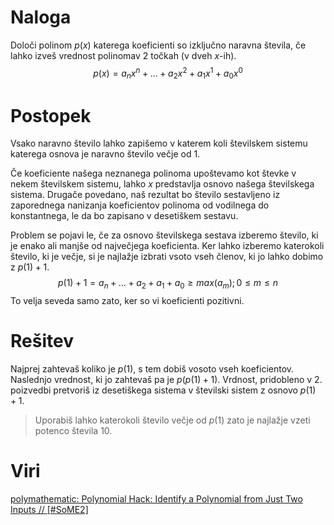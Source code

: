 # Naloga
Določi polinom $p(x)$ katerega koeficienti so izključno naravna števila, če lahko izveš vrednost polinomav 2 točkah (v dveh $x$-ih). 
$$
p(x) = a_n x^n + ... + a_2 x^2 + a_1 x^1 + a_0 x^0
$$
# Postopek
Vsako naravno število lahko zapišemo v katerem koli številskem sistemu katerega osnova je naravno število večje od 1. 

Če koeficiente našega neznanega polinoma upoštevamo kot števke v nekem številskem sistemu, lahko $x$ predstavlja osnovo našega številskega sistema. Drugače povedano, naš rezultat bo število sestavljeno iz zaporednega nanizanja koeficientov polinoma od vodilnega do konstantnega, le da bo zapisano v desetiškem sestavu. 

Problem se pojavi le, če za osnovo številskega sestava izberemo število, ki je enako ali manjše od največjega koeficienta. Ker lahko izberemo katerokoli število, ki je večje, si je najlažje izbrati vsoto vseh členov, ki jo lahko dobimo z $p(1) + 1$. 
$$
p(1) + 1 = a_n + ... + a_2 + a_1 + a_0 \geq max(a_m); 0 \leq m \leq n
$$
To velja seveda samo zato, ker so vi koeficienti pozitivni. 

# Rešitev
Najprej zahtevaš koliko je $p(1)$, s tem dobiš vosoto vseh koeficientov. Naslednjo vrednost, ki jo zahtevaš pa je $p(p(1) + 1)$. Vrdnost, pridobleno v 2. poizvedbi pretvoriš iz desetiškega sistema v številski sistem z osnovo $p(1) +1$. 

> Uporabiš lahko katerokoli število večje od $p(1)$ zato je najlažje vzeti potenco števila 10. 
# Viri
[polymathematic: Polynomial Hack: Identify a Polynomial from Just Two Inputs // \[\#SoME2\]](https://www.youtube.com/watch?v=3EXc_18VyFw)
